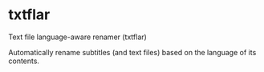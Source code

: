 # txtflar

Text file language-aware renamer (txtflar)

Automatically rename subtitles (and text files) based on the
language of its contents.
